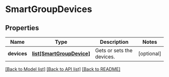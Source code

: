 # SmartGroupDevices

## Properties
Name | Type | Description | Notes
------------ | ------------- | ------------- | -------------
**devices** | [**list[SmartGroupDevice]**](SmartGroupDevice.md) | Gets or sets the devices. | [optional] 

[[Back to Model list]](../README.md#documentation-for-models) [[Back to API list]](../README.md#documentation-for-api-endpoints) [[Back to README]](../README.md)


